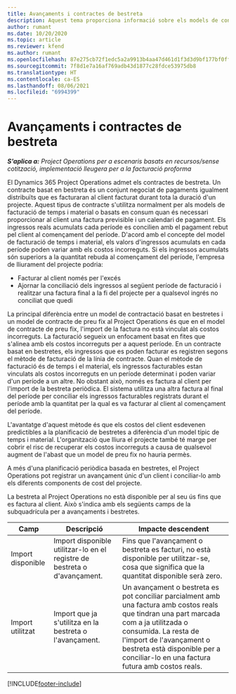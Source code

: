 ```yaml
---
title: Avançaments i contractes de bestreta
description: Aquest tema proporciona informació sobre els models de contractació basats en bestretes i els avançaments al Project Operations.
author: rumant
ms.date: 10/20/2020
ms.topic: article
ms.reviewer: kfend
ms.author: rumant
ms.openlocfilehash: 87e275cb72f1edc5a2a9913b4aa47d461d1f3d3d9bf177bf0ffba8b463f4ce01
ms.sourcegitcommit: 7f8d1e7a16af769adb43d1877c28fdce53975db8
ms.translationtype: HT
ms.contentlocale: ca-ES
ms.lasthandoff: 08/06/2021
ms.locfileid: "6994399"
---
```

# <a name="advances-and-retainer-based-contracts"></a>Avançaments i contractes de bestreta


_**S'aplica a:** Project Operations per a escenaris basats en recursos/sense cotització, implementació lleugera per a la facturació proforma_

El Dynamics 365 Project Operations admet els contractes de bestreta. Un contracte basat en bestreta és un conjunt negociat de pagaments igualment distribuïts que es facturaran al client facturat durant tota la duració d'un projecte. Aquest tipus de contracte s'utilitza normalment per als models de facturació de temps i material o basats en consum quan és necessari proporcionar al client una factura previsible i un calendari de pagament. Els ingressos reals acumulats cada període es concilien amb el pagament rebut pel client al començament del període. D'acord amb el concepte del model de facturació de temps i material, els valors d'ingressos acumulats en cada període poden variar amb els costos incorreguts. Si els ingressos acumulats són superiors a la quantitat rebuda al començament del període, l'empresa de lliurament del projecte podria:

- Facturar al client només per l'excés 
- Ajornar la conciliació dels ingressos al següent període de facturació i realitzar una factura final a la fi del projecte per a qualsevol ingrés no conciliat que quedi

La principal diferència entre un model de contractació basat en bestretes i un model de contracte de preu fix al Project Operations és que en el model de contracte de preu fix, l'import de la factura no està vinculat als costos incorreguts. La facturació segueix un enfocament basat en fites que s'alinea amb els costos incorreguts per a aquest període. En un contracte basat en bestretes, els ingressos que es poden facturar es registren segons el mètode de facturació de la línia de contracte. Quan el mètode de facturació és de temps i el material, els ingressos facturables estan vinculats als costos incorreguts en un període determinat i poden variar d'un període a un altre. No obstant això, només es factura al client per l'import de la bestreta periòdica. El sistema utilitza una altra factura al final del període per conciliar els ingressos facturables registrats durant el període amb la quantitat per la qual es va facturar al client al començament del període.

L'avantatge d'aquest mètode és que els costos del client esdevenen predictibles a la planificació de bestretes a diferència d'un model típic de temps i material. L'organització que lliura el projecte també té marge per cobrir el risc de recuperar els costos incorreguts a causa de qualsevol augment de l'abast que un model de preu fix no hauria permès.

A més d'una planificació periòdica basada en bestretes, el Project Operations pot registrar un avançament únic d'un client i conciliar-lo amb els diferents components de cost del projecte.

La bestreta al Project Operations no està disponible per al seu ús fins que es factura al client. Això s'indica amb els següents camps de la subquadrícula per a avançaments i bestretes.

| Camp | Descripció | Impacte descendent |
| --- | --- | --- |
| Import disponible | Import disponible utilitzar-lo en el registre de bestreta o d'avançament. | Fins que l'avançament o bestreta es facturi, no està disponible per utilitzar-se, cosa que significa que la quantitat disponible serà zero. |
| Import utilitzat | Import que ja s'utilitza en la bestreta o l'avançament. | Un avançament o bestreta es pot conciliar parcialment amb una factura amb costos reals que tindran una part marcada com a ja utilitzada o consumida. La resta de l'import de l'avançament o bestreta està disponible per a conciliar-lo en una factura futura amb costos reals. |


[!INCLUDE[footer-include](../../includes/footer-banner.md)]